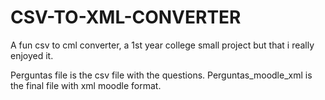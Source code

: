# CSV-TO-XML-CONVERTER

A fun csv to cml converter, a 1st year college small project but that i really enjoyed it.

Perguntas file is the csv file with the questions.
Perguntas_moodle_xml is the final file with xml moodle format.
